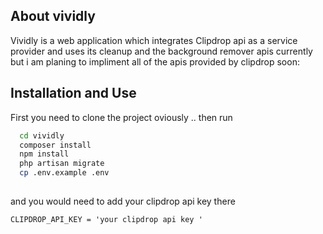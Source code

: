  

## About vividly

Vividly is a web application which integrates Clipdrop api as a service provider and uses its cleanup and the background remover apis currently but i am planing to impliment all of the apis provided by clipdrop soon:


## Installation and Use

First you need to clone the project oviously .. then run

```bash
  cd vividly
  composer install
  npm install
  php artisan migrate
  cp .env.example .env
  
```

and you would need to add your clipdrop api key there 

```
CLIPDROP_API_KEY = 'your clipdrop api key '
```